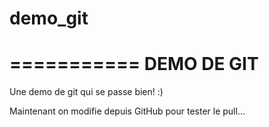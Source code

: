 # demo_git
===========
DEMO DE GIT
===========

Une demo de git qui se passe bien! :)

Maintenant on modifie depuis GitHub pour tester le pull...

